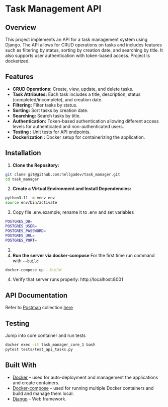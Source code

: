 # Task Management API

## Overview

This project implements an API for a task management system using Django.
The API allows for CRUD operations on tasks and includes features such as filtering by status, sorting by creation date,
and searching by title.
It also supports user authentication with token-based access.
Project is dockerized.

## Features

- **CRUD Operations:** Create, view, update, and delete tasks.
- **Task Attributes:** Each task includes a title, description, status (completed/incomplete), and creation date.
- **Filtering:** Filter tasks by status.
- **Sorting:** Sort tasks by creation date.
- **Searching:** Search tasks by title.
- **Authentication:** Token-based authentication allowing different access levels for authenticated and
  non-authenticated users.
- **Testing :** Unit tests for API endpoints.
- **Dockerization :** Docker setup for containerizing the application.

## Installation

1. **Clone the Repository:**

```bash
git clone git@github.com:hellgadev/task_manager.git
cd task_manager
```

2. **Create a Virtual Environment and Install Dependencies:**

```bash
python3.11 -m venv env
source env/bin/activate
```
3. Copy file .env.example, rename it to .env and set variables
```bash
POSTGRES_DB=
POSTGRES_USER=
POSTGRES_PASSWORD=
POSTGRES_URL=
POSTGRES_PORT=
```
3. 
4. **Run the server via docker-compose**
   For the first time run command with ``--build``

```bash
docker-compose up --build
```
4. Verify that server runs properly:
http://localhost:8001

## API Documentation

Refer to [Postman](https://www.postman.com/) collection [here](postman/Task_manager.postman_collection.json)

## Testing

Jump into core container and run tests

```bash
docker exec -it task_manager_core_1 bash
pytest tests/test_api_tasks.py
```

## Built With

* [Docker](https://docs.docker.com/install/) – used for auto-deployment and 
  management the applications and create containers.
* [Docker-compose](https://docs.docker.com/compose/install/) – used for running 
  multiple Docker containers and build and manage them local.
* [Django](https://www.djangoproject.com/) – Web framework.
